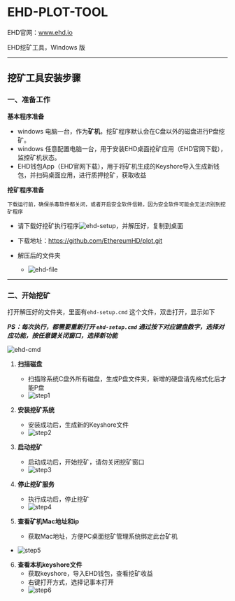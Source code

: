 # EHD-PLOT-TOOL

EHD官网：www.ehd.io

EHD挖矿工具，Windows 版



---



## 挖矿工具安装步骤



### 一、准备工作

**基本程序准备**

- windows 电脑一台，作为**矿机**，挖矿程序默认会在C盘以外的磁盘进行P盘挖矿。
- windows 任意配置电脑一台，用于安装EHD桌面挖矿应用（EHD官网下载），监控矿机状态。
- EHD钱包App（EHD官网下载），用于将矿机生成的Keyshore导入生成新钱包，并扫码桌面应用，进行质押挖矿，获取收益

**挖矿程序准备**

```
下载运行前，确保杀毒软件都关闭，或者开启安全软件信赖，因为安全软件可能会无法识别到挖矿程序
```

- 请下载好挖矿执行程序![ehd-setup](https://dl.ehd.io/assets/ehd-setup.png)，并解压好，复制到桌面

- 下载地址：https://github.com/EthereumHD/plot.git

- 解压后的文件夹

  - ![ehd-file](https://dl.ehd.io/assets/ehd-file.png)

    

---

### 二、开始挖矿

打开解压好的文件夹，里面有`ehd-setup.cmd` 这个文件，双击打开，显示如下

***PS：每次执行，都需要重新打开 `ehd-setup.cmd` 通过按下对应键盘数字，选择对应功能，按任意键关闭窗口，选择新功能***

![ehd-cmd](https://dl.ehd.io/assets/ehd-cmd.png)

1. **扫描磁盘**
   - 扫描除系统C盘外所有磁盘，生成P盘文件夹，新增的硬盘请先格式化后才能P盘
   - ![step1](https://dl.ehd.io/assets/step1.png)


2. **安装挖矿系统**
   - 安装成功后，生成新的Keyshore文件
   - ![step2](https://dl.ehd.io/assets/step2.png)


3. **启动挖矿**
   - 启动成功后，开始挖矿，请勿关闭挖矿窗口
   - ![step3](https://dl.ehd.io/assets/step3.png)


4. **停止挖矿服务**
   - 执行成功后，停止挖矿
   - ![step4](https://dl.ehd.io/assets/step4.png)


5. **查看矿机Mac地址和ip**
   - 获取Mac地址，方便PC桌面挖矿管理系统绑定此台矿机
- ![step5](https://dl.ehd.io/assets/step5.png)
  
6. **查看本机keyshore文件**
   - 获取keyshore，导入EHD钱包，查看挖矿收益
   - 右键打开方式，选择记事本打开
   - ![step6](https://dl.ehd.io/assets/step6.png)



